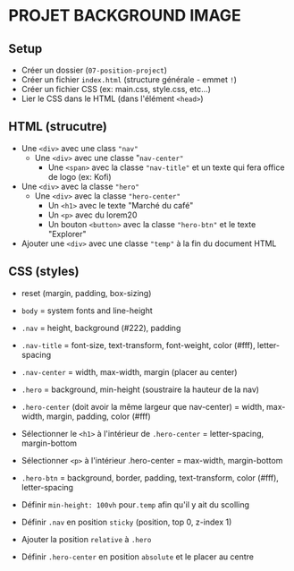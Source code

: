# PROJET BACKGROUND IMAGE

## Setup

- Créer un dossier (`07-position-project`)
- Créer un fichier `index.html` (structure générale - emmet `!`)
- Créer un fichier CSS (ex: main.css, style.css, etc...)
- Lier le CSS dans le HTML (dans l'élément `<head>`)

## HTML (strucutre)

- Une `<div>` avec une class `"nav"`
  - Une `<div>` avec une classe "`nav-center"`
    - Une `<span>` avec la classe `"nav-title"` et un texte qui fera office de logo (ex: Kofi)
- Une `<div>` avec la classe `"hero"`
  - Une `<div>` avec la classe `"hero-center"`
    - Un `<h1>` avec le texte "Marché du café"
    - Un `<p>` avec du lorem20
    - Un bouton `<button>` avec la classe `"hero-btn"` et le texte "Explorer"
- Ajouter une `<div>` avec une classe `"temp"` à la fin du document HTML

## CSS (styles)

- reset (margin, padding, box-sizing)
- `body` = system fonts and line-height
- `.nav` = height, background (#222), padding
- `.nav-title` = font-size, text-transform, font-weight, color (#fff), letter-spacing
- `.nav-center` = width, max-width, margin (placer au center)
- `.hero` = background, min-height (soustraire la hauteur de la nav)
- `.hero-center` (doit avoir la même largeur que nav-center) = width, max-width, margin, padding, color (#fff)
- Sélectionner le `<h1>` à l'intérieur de `.hero-center` = letter-spacing, margin-bottom
- Sélectionner `<p>` à l'intérieur .hero-center = max-width, margin-bottom
- `.hero-btn` = background, border, padding, text-transform, color (#fff), letter-spacing

- Définir `min-height: 100vh` pour`.temp` afin qu'il y ait du scolling
- Définir `.nav` en position `sticky` (position, top 0, z-index 1)
- Ajouter la position `relative` à `.hero`
- Définir `.hero-center` en position `absolute` et le placer au centre
